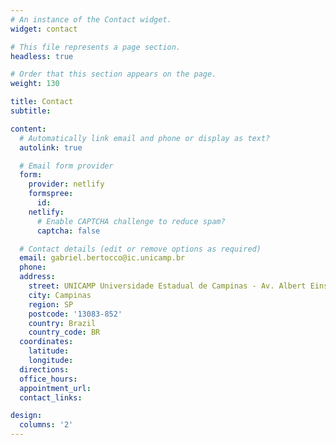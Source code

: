 ```yaml
---
# An instance of the Contact widget.
widget: contact

# This file represents a page section.
headless: true

# Order that this section appears on the page.
weight: 130

title: Contact
subtitle:

content:
  # Automatically link email and phone or display as text?
  autolink: true

  # Email form provider
  form:
    provider: netlify
    formspree:
      id:
    netlify:
      # Enable CAPTCHA challenge to reduce spam?
      captcha: false

  # Contact details (edit or remove options as required)
  email: gabriel.bertocco@ic.unicamp.br
  phone: 
  address:
    street: UNICAMP Universidade Estadual de Campinas - Av. Albert Einstein, 1251 - Cidade Universitária
    city: Campinas
    region: SP
    postcode: '13083-852'
    country: Brazil
    country_code: BR
  coordinates:
    latitude: 
    longitude:
  directions: 
  office_hours:
  appointment_url: 
  contact_links:

design:
  columns: '2'
---
```

